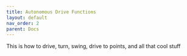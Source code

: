 ```yaml
---
title: Autonomous Drive Functions
layout: default
nav_order: 2
parent: Docs
---
```

This is how to drive, turn, swing, drive to points, and all that cool stuff
